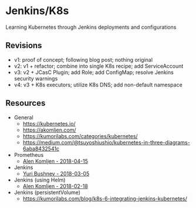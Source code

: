 # Jenkins/K8s

Learning Kubernetes through Jenkins deployments and configurations

## Revisions
* v1: proof of concept; following blog post; nothing original
* v2: v1 + refactor; combine into single K8s recipe; add ServiceAccount
* v3: v2 + JCasC Plugin; add Role; add ConfigMap; resolve Jenkins security warnings
* v4: v3 + K8s executors; utilize K8s DNS; add non-default namespace

## Resources
* General
    * https://kubernetes.io/
    * https://akomljen.com/
    * https://kumorilabs.com/categories/kubernetes/
    * https://medium.com/@tsuyoshiushio/kubernetes-in-three-diagrams-6aba8432541c
* Prometheus
    * [Alen Komljen - 2018-04-15](https://akomljen.com/get-kubernetes-cluster-metrics-with-prometheus-in-5-minutes/)
* Jenkins
    * [Yuri Bushnev - 2018-03-05](https://www.blazemeter.com/blog/how-to-setup-scalable-jenkins-on-top-of-a-kubernetes-cluster)
* Jenkins (using Helm)
    * [Alen Komljen - 2018-02-18](https://akomljen.com/set-up-a-jenkins-ci-cd-pipeline-with-kubernetes/)
* Jenkins (persistentVolume)
    * https://kumorilabs.com/blog/k8s-6-integrating-jenkins-kubernetes/
